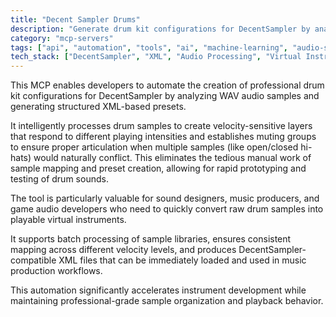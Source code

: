 ```yaml
---
title: "Decent Sampler Drums"
description: "Generate drum kit configurations for DecentSampler by analyzing WAV samples and creating XML presets with velocity layers and muting groups."
category: "mcp-servers"
tags: ["api", "automation", "tools", "ai", "machine-learning", "audio-sampling", "sound-design", "music-production"]
tech_stack: ["DecentSampler", "XML", "Audio Processing", "Virtual Instruments", "Sample Libraries", "WAV"]
---
```


This MCP enables developers to automate the creation of professional drum kit configurations for DecentSampler by analyzing WAV audio samples and generating structured XML-based presets. 

It intelligently processes drum samples to create velocity-sensitive layers that respond to different playing intensities and establishes muting groups to ensure proper articulation when multiple samples (like open/closed hi-hats) would naturally conflict. This eliminates the tedious manual work of sample mapping and preset creation, allowing for rapid prototyping and testing of drum sounds.

The tool is particularly valuable for sound designers, music producers, and game audio developers who need to quickly convert raw drum samples into playable virtual instruments. 

It supports batch processing of sample libraries, ensures consistent mapping across different velocity levels, and produces DecentSampler-compatible XML files that can be immediately loaded and used in music production workflows. 

This automation significantly accelerates instrument development while maintaining professional-grade sample organization and playback behavior.